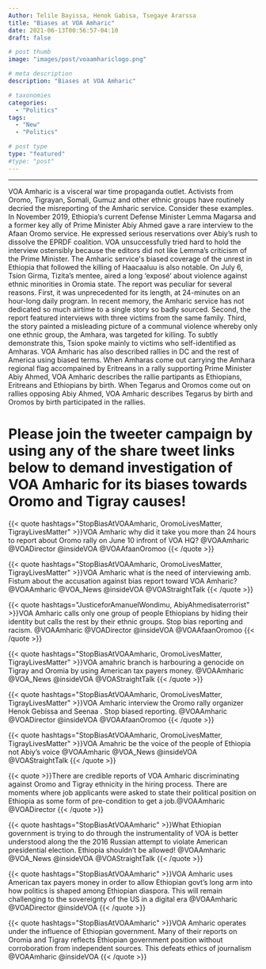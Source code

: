 ```yaml
---
Author: Telile Bayissa, Henok Gabisa, Tsegaye Ararssa
title: "Biases at VOA Amharic"
date: 2021-06-13T00:56:57-04:10
draft: false

# post thumb
image: "images/post/voaamhariclogo.png"

# meta description
description: "Biases at VOA Amharic"

# taxonomies
categories: 
  - "Politics"
tags:
  - "New"
  - "Politics"

# post type
type: "featured"
#type: "post"
---
```


<hr>

VOA Amharic is a visceral war time propaganda outlet. Activists from Oromo, Tigrayan, Somali, Gumuz and other ethnic groups have routinely decried the misreporting of the Amharic service. 
Consider these examples. In November 2019, Ethiopia’s current Defense Minister Lemma Magarsa and a former key ally of Prime Minister Abiy Ahmed gave a rare interview to the Afaan Oromo service. He expressed serious reservations over Abiy’s rush to dissolve the EPRDF coalition. VOA unsuccessfully tried hard to hold the interview ostensibly because the editors did not like Lemma’s criticism of the Prime Minister. The Amharic service's biased coverage of the unrest in Ethiopia that followed the killing of Haacaaluu is also notable.
On July 6, Tsion Girma, Tizita’s mentee, aired a long ‘exposé’ about violence against ethnic minorities in Oromia state. The report was peculiar for several reasons. First, it was unprecedented for its length, at 24-minutes on an hour-long daily program. In recent memory, the Amharic service has not dedicated so much airtime to a single story so badly sourced. Second, the report featured interviews with three victims from the same family. Third, the story painted a misleading picture of a communal violence whereby only one ethnic group, the Amhara, was targeted for killing. To subtly demonstrate this, Tsion spoke mainly to victims who self-identified as Amharas.
VOA Amharic has also described rallies in DC and the rest of America using biased terms. When Amharas come out carrying the Amhara regional flag accompained by Eritreans in a rally supporting Prime Minister Abiy Ahmed, VOA Amharic describes the rallie partipants as Ethiopians, Eritreans and Ethiopians by birth. When Tegarus and Oromos come out on rallies opposing Abiy Ahmed, VOA Amharic describes Tegarus by birth and Oromos by birth participated in the rallies.
<br>

Please join the tweeter campaign by using any of the share tweet links below to demand investigation of VOA Amharic for its biases towards Oromo and Tigray causes!
====================================================================================================================================================================

{{< quote hashtags="StopBiasAtVOAAmharic, OromoLivesMatter, TigrayLivesMatter" >}}VOA Amharic why did it take you more than 24 hours to report about Oromo rally on June 10 infront of VOA HQ? @VOAAmharic @VOADirector @insideVOA @VOAAfaanOromoo
{{< /quote >}}

{{< quote hashtags="StopBiasAtVOAAmharic, OromoLivesMatter, TigrayLivesMatter" >}}VOA Amharic what is the need of interviewing amb. Fistum about the accusation against bias report toward VOA Amharic? @VOAAmharic @VOA_News @insideVOA @VOAStraightTalk
{{< /quote >}}

{{< quote hashtags="JusticeforAmanuelWondimu, AbiyAhmedisaterrorist" >}}VOA Amharic calls only one group of people Ethiopians by hiding their identity but calls the rest by their ethnic groups. Stop bias reporting and racism. @VOAAmharic @VOADirector @insideVOA @VOAAfaanOromoo
{{< /quote >}}

{{< quote hashtags="StopBiasAtVOAAmharic, OromoLivesMatter, TigrayLivesMatter" >}}VOA amahric branch is harbouring a genocide on Tigray and Oromia by using American tax payers money. @VOAAmharic @VOA_News @insideVOA @VOAStraightTalk
{{< /quote >}}

{{< quote hashtags="StopBiasAtVOAAmharic, OromoLivesMatter, TigrayLivesMatter" >}}VOA Amharic interview the Oromo rally organizer Henok Gebissa and Seenaa . Stop biased reporting. @VOAAmharic @VOADirector @insideVOA @VOAAfaanOromoo
{{< /quote >}}

{{< quote hashtags="StopBiasAtVOAAmharic, OromoLivesMatter, TigrayLivesMatter" >}}VOA Amahric be the voice of the people of Ethiopia not Abiy’s voice @VOAAmharic @VOA_News @insideVOA @VOAStraightTalk
{{< /quote >}}

{{< quote >}}There are credible reports of VOA Amharic discriminating against Oromo and Tigray ethnicity in the hiring process. There are moments where job applicants were asked to state their political position on Ethiopia as some form of pre-condition to get a job.@VOAAmharic @VOADirector
{{< /quote >}}

{{< quote hashtags="StopBiasAtVOAAmharic" >}}What Ethiopian government is trying to do through the instrumentality of VOA is better understood along the the 2016 Russian attempt to violate American presidential election. Ethiopia shouldn’t be allowed! @VOAAmharic @VOA_News @insideVOA @VOAStraightTalk
{{< /quote >}}

{{< quote hashtags="StopBiasAtVOAAmharic" >}}VOA Amharic uses American tax payers money in order to allow Ethiopian govt’s long arm into how politics is shaped among Ethiopian diaspora. This will remain challenging to the sovereignty of the US in a digital era @VOAAmharic @VOADirector @insideVOA
{{< /quote >}}

{{< quote hashtags="StopBiasAtVOAAmharic" >}}VOA Amharic operates under the influence of Ethiopian government. Many of their reports on Oromia and Tigray reflects Ethiopian government position without corroboration from independent sources. This defeats ethics of journalism @VOAAmharic @insideVOA
{{< /quote >}}
